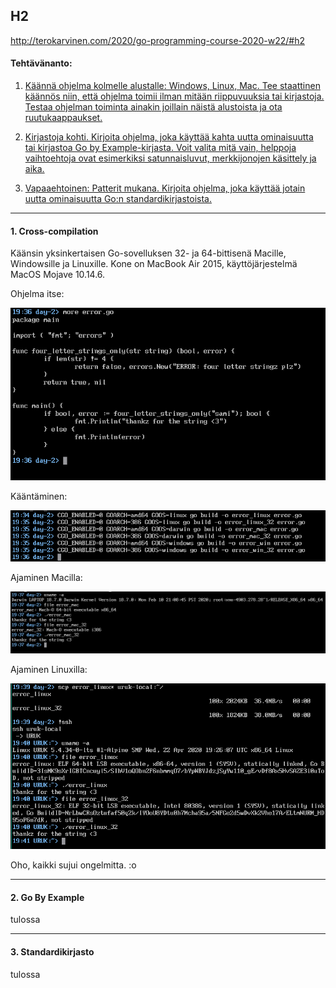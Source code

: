 ## H2

http://terokarvinen.com/2020/go-programming-course-2020-w22/#h2

#### Tehtävänanto:

1. [Käännä ohjelma kolmelle alustalle: Windows, Linux, Mac. Tee staattinen käännös niin, että ohjelma toimii ilman mitään riippuvuuksia tai kirjastoja. Testaa ohjelman toiminta ainakin joillain näistä alustoista ja ota ruutukaappaukset.](#tehtava1)

2. [Kirjastoja kohti. Kirjoita ohjelma, joka käyttää kahta uutta ominaisuutta tai kirjastoa Go by Example-kirjasta. Voit valita mitä vain, helppoja vaihtoehtoja ovat esimerkiksi satunnaisluvut, merkkijonojen käsittely ja aika.](#tehtava2)

3. [Vapaaehtoinen: Patterit mukana. Kirjoita ohjelma, joka käyttää jotain uutta ominaisuutta Go:n standardikirjastoista.](#tehtava3)

---

#### <a id="tehtava1">1. Cross-compilation</a>

Käänsin yksinkertaisen Go-sovelluksen 32- ja 64-bittisenä Macille, Windowsille ja Linuxille. Kone on MacBook Air 2015, käyttöjärjestelmä MacOS Mojave 10.14.6.

Ohjelma itse:

![screenshot-1](/assignments/day-2/screenshots/source.png)

Kääntäminen:

![screenshot-2](/assignments/day-2/screenshots/crosscompiling.png)

Ajaminen Macilla:

![screenshot-2](/assignments/day-2/screenshots/execute-darwin.png)

Ajaminen Linuxilla:

![screenshot-2](/assignments/day-2/screenshots/execute-linux.png)

Oho, kaikki sujui ongelmitta. :o

---

#### <a id="tehtava2">2. Go By Example</a>

tulossa

---

#### <a id="tehtava3">3. Standardikirjasto</a>

tulossa
